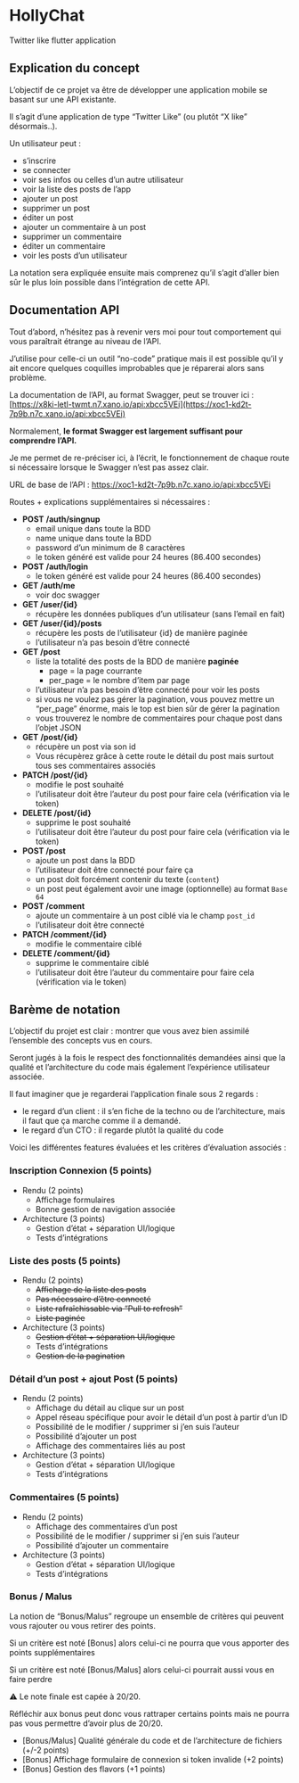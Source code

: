 # HollyChat

Twitter like flutter application

## Explication du concept

L’objectif de ce projet va être de développer une application mobile se basant sur une API existante.

Il s’agit d’une application de type “Twitter Like” (ou plutôt “X like” désormais..).

Un utilisateur peut :

- s’inscrire
- se connecter
- voir ses infos ou celles d’un autre utilisateur
- voir la liste des posts de l’app
- ajouter un post
- supprimer un post
- éditer un post
- ajouter un commentaire à un post
- supprimer un commentaire
- éditer un commentaire
- voir les posts d’un utilisateur

La notation sera expliquée ensuite mais comprenez qu’il s’agit d’aller bien sûr le plus loin possible dans l’intégration de cette API.

## Documentation API

Tout d’abord, n’hésitez pas à revenir vers moi pour tout comportement qui vous paraîtrait étrange au niveau de l’API.

J’utilise pour celle-ci un outil “no-code” pratique mais il est possible qu’il y ait encore quelques coquilles improbables que je réparerai alors sans problème.

La documentation de l’API, au format Swagger, peut se trouver ici : [https://x8ki-letl-twmt.n7.xano.io/api:xbcc5VEi](https://xoc1-kd2t-7p9b.n7c.xano.io/api:xbcc5VEi)

Normalement, **le format Swagger est largement suffisant pour comprendre l’API.**

Je me permet de re-préciser ici, à l’écrit, le fonctionnement de chaque route si nécessaire lorsque le Swagger n’est pas assez clair.

URL de base de l’API : https://xoc1-kd2t-7p9b.n7c.xano.io/api:xbcc5VEi

Routes + explications supplémentaires si nécessaires :

- **POST** **/auth/singnup**
    - email unique dans toute la BDD
    - name unique dans toute la BDD
    - password d’un minimum de 8 caractères
    - le token généré est valide pour 24 heures (86.400 secondes)
- **POST** **/auth/login**
    - le token généré est valide pour 24 heures (86.400 secondes)
- **GET /auth/me**
    - voir doc swagger
- **GET /user/{id}**
    - récupère les données publiques d’un utilisateur (sans l’email en fait)
- **GET /user/{id}/posts**
    - récupère les posts de l’utilisateur {id} de manière paginée
    - l’utilisateur n’a pas besoin d’être connecté
- **GET /post**
    - liste la totalité des posts de la BDD de manière **paginée**
        - page = la page courrante
        - per_page = le nombre d’item par page
    - l’utilisateur n’a pas besoin d’être connecté pour voir les posts
    - si vous ne voulez pas gérer la pagination, vous pouvez mettre un “per_page” énorme, mais le top est bien sûr de gérer la pagination
    - vous trouverez le nombre de commentaires pour chaque post dans l’objet JSON
- **GET** **/post/{id}**
    - récupère un post via son id
    - Vous récupèrez grâce à cette route le détail du post mais surtout tous ses commentaires associés
- **PATCH /post/{id}**
    - modifie le post souhaité
    - l’utilisateur doit être l’auteur du post pour faire cela (vérification via le token)
- **DELETE /post/{id}**
    - supprime le post souhaité
    - l’utilisateur doit être l’auteur du post pour faire cela (vérification via le token)
- **POST /post**
    - ajoute un post dans la BDD
    - l’utilisateur doit être connecté pour faire ça
    - un post doit forcément contenir du texte (`content`)
    - un post peut également avoir une image (optionnelle) au format `Base 64`
- **POST /comment**
    - ajoute un commentaire à un post ciblé via le champ `post_id`
    - l’utilisateur doit être connecté
- **PATCH /comment/{id}**
    - modifie le commentaire ciblé
- **DELETE /comment/{id}**
    - supprime le commentaire ciblé
    - l’utilisateur doit être l’auteur du commentaire pour faire cela (vérification via le token)

## Barème de notation

L’objectif du projet est clair : montrer que vous avez bien assimilé l’ensemble des concepts vus en cours.

Seront jugés à la fois le respect des fonctionnalités demandées ainsi que la qualité et l’architecture du code mais également l’expérience utilisateur associée.

Il faut imaginer que je regarderai l’application finale sous 2 regards :

- le regard d’un client : il s’en fiche de la techno ou de l’architecture, mais il faut que ça marche comme il a demandé.
- le regard d’un CTO : il regarde plutôt la qualité du code

Voici les différentes features évaluées et les critères d’évaluation associés :

### Inscription Connexion (5 points)

- Rendu (2 points)
    - Affichage formulaires
    - Bonne gestion de navigation associée
- Architecture (3 points)
    - Gestion d’état + séparation UI/logique
    - Tests d’intégrations
### Liste des posts (5 points)

- Rendu (2 points)
    - ~~Affichage de la liste des posts~~
    - ~~Pas nécessaire d’être connecté~~
    - ~~Liste rafraîchissable via “Pull to refresh”~~
    - ~~Liste paginée~~
- Architecture (3 points)
    - ~~Gestion d’état + séparation UI/logique~~
    - Tests d’intégrations
    - ~~Gestion de la pagination~~

### Détail d’un post + ajout Post (5 points)

- Rendu (2 points)
    - Affichage du détail au clique sur un post
    - Appel réseau spécifique pour avoir le détail d’un post à partir d’un ID
    - Possibilité de le modifier / supprimer si j’en suis l’auteur
    - Possibilité d’ajouter un post
    - Affichage des commentaires liés au post
- Architecture (3 points)
    - Gestion d’état + séparation UI/logique
    - Tests d’intégrations

### Commentaires (5 points)

- Rendu (2 points)
    - Affichage des commentaires d’un post
    - Possibilité de le modifier / supprimer si j’en suis l’auteur
    - Possibilité d’ajouter un commentaire
- Architecture (3 points)
    - Gestion d’état + séparation UI/logique
    - Tests d’intégrations

### Bonus / Malus

La notion de “Bonus/Malus” regroupe un ensemble de critères qui peuvent vous rajouter ou vous retirer des points.

Si un critère est noté [Bonus] alors celui-ci ne pourra que vous apporter des points supplémentaires

Si un critère est noté [Bonus/Malus] alors celui-ci pourrait aussi vous en faire perdre

⚠️ Le note finale est capée à 20/20.

Réfléchir aux bonus peut donc vous rattraper certains points mais ne pourra pas vous permettre d’avoir plus de 20/20.

- [Bonus/Malus] Qualité générale du code et de l’architecture de fichiers (+/-2 points)
- [Bonus] Affichage formulaire de connexion si token invalide (+2 points)
- [Bonus] Gestion des flavors (+1 points)